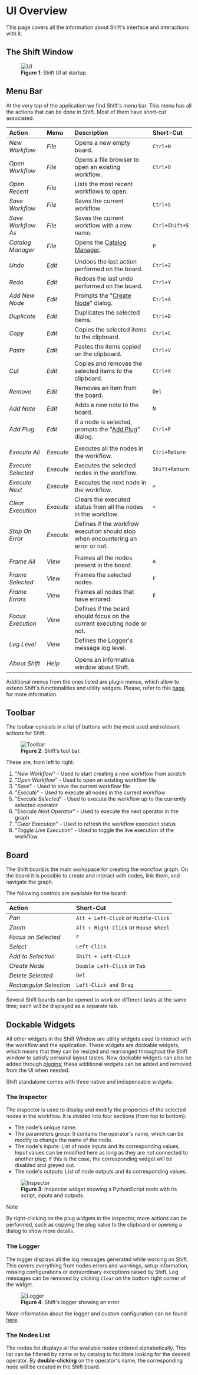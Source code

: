 # UI Overview

This page covers all the information about Shift's interface and interactions with it.

## The Shift Window

<figure>
      <img src="images/ui.png" alt="UI">
      <figcaption><b>Figure 1</b>: Shift UI at startup.</figcaption>
</figure>

## Menu Bar
At the very top of the application we find Shift's menu bar. This menu has all the actions that can be done in Shift. Most of them have short-cut associated.

|Action|Menu|Description|Short-Cut|
|:--|:--|:----|:--
|*New Workflow*|*File*|Opens a new empty board.|`Ctrl+N`|
|*Open Workflow*|*File*|Opens a file browser to open an existing workflow.|`Ctrl+O`|
|*Open Recent*|*File*|Lists the most recent workflows to open.||
|*Save Workflow*|*File*|Saves the current workflow.|`Ctrl+S`|
|*Save Workflow As*|*File*|Saves the current workflow with a new name.|`Ctrl+Shift+S`|
|*Catalog Manager*|*File*|Opens the [Catalog Manager](../../reference/catalogs#the-catalog-manager).|`P`|
||||
|*Undo*|*Edit*|Undoes the last action performed on the board.|`Ctrl+Z`|
|*Redo*|*Edit*|Redoes the last undo performed on the board.|`Ctrl+Y`|
|*Add New Node*|*Edit*|Prompts the "[Create Node](authoring#creating-a-node)" dialog.|`Ctrl+A`|
|*Duplicate*|*Edit*|Duplicates the selected items.|`Ctrl+D`|
|*Copy*|*Edit*|Copies the selected items to the clipboard.|`Ctrl+C`|
|*Paste*|*Edit*|Pastes the items copied on the clipboard.|`Ctrl+V`|
|*Cut*|*Edit*|Copies and removes the selected items to the clipboard.|`Ctrl+X`|
|*Remove*|*Edit*|Removes an item from the board.|`Del`|
|*Add Note*|*Edit*|Adds a new note to the board.|`N`|
|*Add Plug*|*Edit*|If a node is selected, prompts the "[Add Plug](authoring#creating-new-plugs)" dialog.|`Ctrl+P`|
||||
|*Execute All*|*Execute*|Executes all the nodes in the workflow.|`Ctrl+Return`|
|*Execute Selected*|*Execute*|Executes the selected nodes in the workflow.|`Shift+Return`|
|*Execute Next*|*Execute*|Executes the next node in the workflow.|`>`|
|*Clear Execution*|*Execute*|Clears the executed status from all the nodes in the workflow.|`<`|
|*Stop On Error*|*Execute*|Defines if the workflow execution should stop when encountering an error or not.||
||||
|*Frame All*|*View*|Frames all the nodes present in the board.|`A`|
|*Frame Selected*|*View*|Frames the selected nodes.|`F`|
|*Frame Errors*|*View*|Frames all nodes that have errored.|`E`|
|*Focus Execution*|*View*|Defines if the board should focus on the current executing node or not.||
|*Log Level*|*View*|Defines the Logger's message log level.||
||||
|*About Shift*|*Help*|Opens an informative window about Shift.||

Additional menus from the ones listed are plugin menus, which allow to extend Shift's functionalities and utility widgets. Please, refer to this [page](../../reference/plugins.md) for more information.
## Toolbar

The toolbar consists in a list of buttons with the most used and relevant actions for Shift.

<figure>
      <img src="images/toolbar.png" alt="Toolbar">
      <figcaption><b>Figure 2</b>: Shift's tool bar.</figcaption>   
</figure>

These are, from left to right:

1. "*New Workflow*" - Used to start creating a new workflow from scratch
2. "*Open Workflow*" - Used to open an existing workflow file
3. "*Save*" - Used to save the current workflow file
4. "*Execute*" - Used to execute all nodes in the current workflow
5. "*Execute Selected*" - Used to execute the workflow up to the currently selected operator
6. "*Execute Next Operator*" - Used to execute the next operator in the graph
7. "*Clear Execution*" - Used to refresh the workflow execution status
8. "*Toggle Live Execution*" - Used to toggle the live execution of the workflow

## Board

The Shift board is the main workspace for creating the workflow graph. On the board it is possible to create and interact with nodes, link them, and navigate the graph.

The following controls are available for the board:

|Action|Short-Cut|
|:--|:--|
|*Pan*|`Alt + Left-Click` or `Middle-Click`|
|*Zoom*|`Alt + Right-Click` or `Mouse Wheel`|
|*Focus on Selected*|`F`|
|*Select*|`Left-Click`|
|*Add to Selection*|`Shift + Left-Click`|
|*Create Node*|`Double Left-Click` or `Tab`|
|*Delete Selected*|`Del`|
|*Rectangular Selection*|`Left-Click and Drag`|

Several Shift boards can be opened to work on different tasks at the same time; each will be displayed as a separate tab.

## Dockable Widgets
All other widgets in the Shift Window are utility widgets used to interact with the workflow and the application. These widgets are dockable widgets, which means that they can be resized and rearranged throughout the Shift window to satisfy personal layout tastes.
New dockable widgets can also be added through [plugins](../../reference/plugins.md); these additional widgets can be added and removed from the UI when needed.

Shift standalone comes with three native and indispensable widgets:

### The Inspector

The inspector is used to display and modify the properties of the selected nodes in the workflow. It is divided into four sections (from top to bottom):

- The node's unique name.
- The parameters group: It contains the operator's name, which can be modify to change the name of the node.
- The node's inputs: List of node inputs and its corresponding values. Input values can be modified here as long as they are not connected to another plug; if this is the case, the corresponding widget will be disabled and greyed out.
- The node's outputs: List of node outputs and its corresponding values.

<figure>
      <img src="images/inspector.png" alt="Inspector">
      <figcaption><b>Figure 3</b>: Inspector widget showing a PythonScript node with its script, inputs and outputs.</figcaption>
</figure>

> [!NOTE]
> By right-clicking on the plug widgets in the inspector, more actions can be performed, such as copying the plug value to the clipboard or opening a dialog to show more details.

### The Logger

The logger displays all the log messages generated while working on Shift. This covers everything from nodes errors and warnings, setup information, missing configurations or extraordinary exceptions raised by Shift. Log messages can be removed by clicking `Clear` on the bottom right corner of the widget. 

<figure>
      <img src="images/logger.png" alt="Logger">
      <figcaption><b>Figure 4</b>: Shift's logger showing an error.</figcaption>
</figure>

More information about the logger and custom configuration can be found [here](../../reference/logger.md).

### The Nodes List
The nodes list displays all the available nodes ordered alphabetically. This list can be filtered by name or by catalog to facilitate looking for the desired operator. By **double-clicking** on the operator's name, the corresponding node will be created in the Shift board.